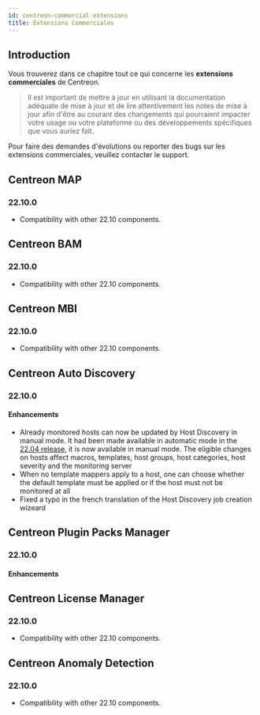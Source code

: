 ```yaml
---
id: centreon-commercial-extensions
title: Extensions Commerciales
---
```


## Introduction

Vous trouverez dans ce chapitre tout ce qui concerne les **extensions commerciales** de Centreon.

> Il est important de mettre à jour en utilisant la documentation adéquate de mise à jour et de lire attentivement les
> notes de mise à jour afin d'être au courant des changements qui pourraient impacter votre usage ou votre plateforme
> ou des développements spécifiques que vous auriez fait.

Pour faire des demandes d'évolutions ou reporter des bugs sur les extensions commerciales, veuillez contacter le support.

## Centreon MAP

### 22.10.0

- Compatibility with other 22.10 components.

## Centreon BAM

### 22.10.0

- Compatibility with other 22.10 components.

## Centreon MBI

### 22.10.0

- Compatibility with other 22.10 components.

## Centreon Auto Discovery

### 22.10.0

#### Enhancements

- Already monitored hosts can now be updated by Host Discovery in manual mode. It had been made available in automatic mode in the [22.04 release](../../22.04/releases/centreon-commercial-extensions/#centreon-auto-discovery), it is now available in manual mode. The eligible changes on hosts affect macros, templates, host groups, host categories, host severity and the monitoring server
- When no template mappers apply to a host, one can choose whether the default template must be applied or if the host must not be monitored at all
- Fixed a typo in the french translation of the Host Discovery job creation wizeard

## Centreon Plugin Packs Manager

### 22.10.0

#### Enhancements

## Centreon License Manager

### 22.10.0

- Compatibility with other 22.10 components.

## Centreon Anomaly Detection

### 22.10.0

- Compatibility with other 22.10 components.
